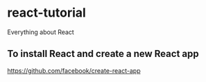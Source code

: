 # react-tutorial
Everything about React

## To install React and create a new React app
https://github.com/facebook/create-react-app
